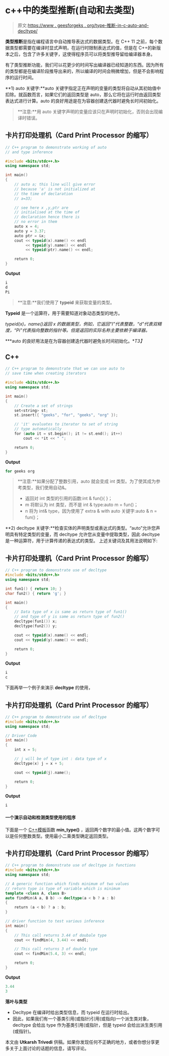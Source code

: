 # c++中的类型推断(自动和去类型)

> 原文:[https://www . geesforgeks . org/type-推断-in-c-auto-and-decltype/](https://www.geeksforgeeks.org/type-inference-in-c-auto-and-decltype/)

**类型推断**是指在编程语言中自动推导表达式的数据类型。在 C++ 11 之前，每个数据类型都需要在编译时显式声明，在运行时限制表达式的值，但是在 C++的新版本之后，包含了许多关键字，这使得程序员可以将类型推导留给编译器本身。

有了类型推断功能，我们可以花更少的时间写出编译器已经知道的东西。因为所有的类型都是在编译阶段推导出来的，所以编译的时间会稍微增加，但是不会影响程序的运行时间。

**1) auto 关键字:**auto 关键字指定正在声明的变量的类型将自动从其初始值中扣除。就函数而言，如果它们的返回类型是 auto，那么它将在运行时由返回类型表达式进行计算。auto 的良好用途是在为容器创建迭代器时避免长时间初始化。

> **注意:**用 auto 关键字声明的变量应该只在声明时初始化，否则会出现编译时错误。

## 卡片打印处理机（Card Print Processor 的缩写）

```cpp
// C++ program to demonstrate working of auto
// and type inference

#include <bits/stdc++.h>
using namespace std;

int main()
{
    // auto a; this line will give error
    // because 'a' is not initialized at
    // the time of declaration
    // a=33;

    // see here x ,y,ptr are
    // initialised at the time of
    // declaration hence there is
    // no error in them
    auto x = 4;
    auto y = 3.37;
    auto ptr = &x;
    cout << typeid(x).name() << endl
         << typeid(y).name() << endl
         << typeid(ptr).name() << endl;

    return 0;
}
```

**Output**

```cpp
i
d
Pi
```

> **注意:**我们使用了 **typeid** 来获取变量的类型。

**Typeid** 是一个运算符，用于需要知道对象动态类型的地方。

*typeid(x)。name()返回 x 的数据类型，例如，它返回“I”代表整数，“d”代表双精度，“Pi”代表指向整数的指针等。但是返回的实际名称主要依赖于编译器。*

***auto 的良好用法是在为容器创建迭代器时避免长时间初始化。**T3】*

## C++

```cpp
// C++ program to demonstrate that we can use auto to
// save time when creating iterators

#include <bits/stdc++.h>
using namespace std;

int main()
{
    // Create a set of strings
    set<string> st;
    st.insert({ "geeks", "for", "geeks", "org" });

    // 'it' evaluates to iterator to set of string
    // type automatically
    for (auto it = st.begin(); it != st.end(); it++)
        cout << *it << " ";

    return 0;
}
```

**Output**

```cpp
for geeks org 
```

> **注意:**如果分配了整数引用，auto 就会变成 int 类型。为了使其成为参考类型，我们使用自动&。
> 
> *   返回对 int 类型的引用的函数:int & fun(){ }；
> *   m 将默认为 int 类型，而不是 int & type:auto m = fun()；
> *   n 将为 int& type，因为使用了 extra & with auto 关键字:auto & n = fun()；

**2) decltype 关键字:**检查实体的声明类型或表达式的类型。“auto”允许您声明具有特定类型的变量，而 decltype 允许您从变量中提取类型，因此 decltype 是一种运算符，用于计算传递的表达式的类型。
上述关键词及其用法说明如下:

## 卡片打印处理机（Card Print Processor 的缩写）

```cpp
// C++ program to demonstrate use of decltype
#include <bits/stdc++.h>
using namespace std;

int fun1() { return 10; }
char fun2() { return 'g'; }

int main()
{
    // Data type of x is same as return type of fun1()
    // and type of y is same as return type of fun2()
    decltype(fun1()) x;
    decltype(fun2()) y;

    cout << typeid(x).name() << endl;
    cout << typeid(y).name() << endl;

    return 0;
}
```

**Output**

```cpp
i
c
```

下面再举一个例子来演示 **decltype** 的使用，

## 卡片打印处理机（Card Print Processor 的缩写）

```cpp
// C++ program to demonstrate use of decltype
#include <bits/stdc++.h>
using namespace std;

// Driver Code
int main()
{
    int x = 5;

    // j will be of type int : data type of x
    decltype(x) j = x + 5;

    cout << typeid(j).name();

    return 0;
}
```

**Output**

```cpp
i
```

#### **一个演示自动和检测类型使用的程序**

下面是一个 [C++模板](https://www.geeksforgeeks.org/templates-cpp/)函数 **min_type()** ，返回两个数字的最小值。这两个数字可以是任何整数类型。使用最小二乘类型确定返回类型。

## 卡片打印处理机（Card Print Processor 的缩写）

```cpp
// C++ program to demonstrate use of decltype in functions
#include <bits/stdc++.h>
using namespace std;

// A generic function which finds minimum of two values
// return type is type of variable which is minimum
template <class A, class B>
auto findMin(A a, B b) -> decltype(a < b ? a : b)
{
    return (a < b) ? a : b;
}

// driver function to test various inference
int main()
{
    // This call returns 3.44 of doubale type
    cout << findMin(4, 3.44) << endl;

    // This call returns 3 of double type
    cout << findMin(5.4, 3) << endl;

    return 0;
}
```

**Output**

```cpp
3.44
3
```

**落叶与类型**

*   Decltype 在编译时给出类型信息，而 typeid 在运行时给出。
*   因此，如果我们有一个基类引用(或指针)引用(或指向)一个派生类对象，decltype 会给出 type 作为基类引用(或指针，但是 typeid 会给出派生类引用(或指针)。

本文由 **Utkarsh Trivedi** 供稿。如果你发现任何不正确的地方，或者你想分享更多关于上面讨论的话题的信息，请写评论。